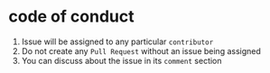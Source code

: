 # code of conduct

1. Issue will be assigned to any particular `contributor`
2. Do not create any `Pull Request` without an issue being assigned
3. You can discuss about the issue in its `comment` section
